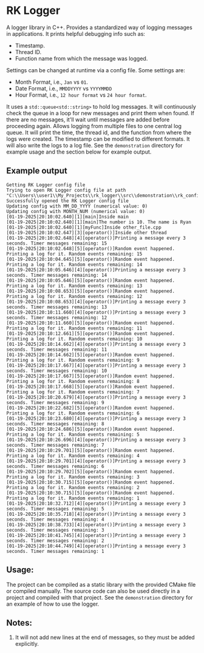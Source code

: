 # RK Logger

A logger library in C++. Provides a standardized way of logging messages in applications. It prints helpful debugging info such as:
* Timestamp.
* Thread ID.
* Function name from which the message was logged.

Settings can be changed at runtime via a config file. Some settings are:
* Month Format, i.e., `Jan` vs `01`.
* Date Format, i.e., `MMDDYYYY` vs `YYYYMMDD`
* Hour Format, i.e., `12 hour format` vs `24 hour format`.

 It uses a ```std::queue<std::string>``` to hold log messages. It will continuously check the queue in a loop for new messages and print them when found. If there are no messages, it'll wait until messages are added before proceeding again. Allows logging from multiple files to one central log queue. It will print the time, the thread id, and the function from where the logs were created. The timestamp can be modified to different formats. It will also write the logs to a log file. See the `demonstration` directory for example usage and the section below for example output.

## Example output
```
Getting RK Logger config file
Trying to open RK Logger config file at path "C:\\Users\\user1\\My_Projects\\rk_logger\\src\\demonstration\\rk_config.txt"
Successfully opened the RK Logger config file
Updating config with MM_DD_YYYY (numerical value: 0)
Updating config with MONTH_NUM (numerical value: 0)
[01-19-2025|20:10:02.640][1][main]Inside main
[01-19-2025|20:10:02.640][1][main]The number is 10. The name is Ryan
[01-19-2025|20:10:02.640][1][myFunc]Inside other_file.cpp
[01-19-2025|20:10:02.647][3][operator()]Inside other thread
[01-19-2025|20:10:02.648][4][operator()]Printing a message every 3 seconds. Timer messages remaining: 15
[01-19-2025|20:10:02.648][5][operator()]Random event happened. Printing a log for it. Random events remaining: 15
[01-19-2025|20:10:04.645][5][operator()]Random event happened. Printing a log for it. Random events remaining: 14
[01-19-2025|20:10:05.646][4][operator()]Printing a message every 3 seconds. Timer messages remaining: 14
[01-19-2025|20:10:05.646][5][operator()]Random event happened. Printing a log for it. Random events remaining: 13
[01-19-2025|20:10:08.653][5][operator()]Random event happened. Printing a log for it. Random events remaining: 12
[01-19-2025|20:10:08.653][4][operator()]Printing a message every 3 seconds. Timer messages remaining: 13
[01-19-2025|20:10:11.660][4][operator()]Printing a message every 3 seconds. Timer messages remaining: 12
[01-19-2025|20:10:11.660][5][operator()]Random event happened. Printing a log for it. Random events remaining: 11
[01-19-2025|20:10:12.661][5][operator()]Random event happened. Printing a log for it. Random events remaining: 10
[01-19-2025|20:10:14.662][4][operator()]Printing a message every 3 seconds. Timer messages remaining: 11
[01-19-2025|20:10:14.662][5][operator()]Random event happened. Printing a log for it. Random events remaining: 9
[01-19-2025|20:10:17.667][4][operator()]Printing a message every 3 seconds. Timer messages remaining: 10
[01-19-2025|20:10:17.667][5][operator()]Random event happened. Printing a log for it. Random events remaining: 8
[01-19-2025|20:10:17.668][5][operator()]Random event happened. Printing a log for it. Random events remaining: 7
[01-19-2025|20:10:20.679][4][operator()]Printing a message every 3 seconds. Timer messages remaining: 9
[01-19-2025|20:10:22.682][5][operator()]Random event happened. Printing a log for it. Random events remaining: 6
[01-19-2025|20:10:23.680][4][operator()]Printing a message every 3 seconds. Timer messages remaining: 8
[01-19-2025|20:10:24.686][5][operator()]Random event happened. Printing a log for it. Random events remaining: 5
[01-19-2025|20:10:26.696][4][operator()]Printing a message every 3 seconds. Timer messages remaining: 7
[01-19-2025|20:10:29.701][5][operator()]Random event happened. Printing a log for it. Random events remaining: 4
[01-19-2025|20:10:29.701][4][operator()]Printing a message every 3 seconds. Timer messages remaining: 6
[01-19-2025|20:10:29.702][5][operator()]Random event happened. Printing a log for it. Random events remaining: 3
[01-19-2025|20:10:30.715][5][operator()]Random event happened. Printing a log for it. Random events remaining: 2
[01-19-2025|20:10:30.715][5][operator()]Random event happened. Printing a log for it. Random events remaining: 1
[01-19-2025|20:10:32.712][4][operator()]Printing a message every 3 seconds. Timer messages remaining: 5
[01-19-2025|20:10:35.718][4][operator()]Printing a message every 3 seconds. Timer messages remaining: 4
[01-19-2025|20:10:38.733][4][operator()]Printing a message every 3 seconds. Timer messages remaining: 3
[01-19-2025|20:10:41.745][4][operator()]Printing a message every 3 seconds. Timer messages remaining: 2
[01-19-2025|20:10:44.749][4][operator()]Printing a message every 3 seconds. Timer messages remaining: 1
```
## Usage:
The project can be compiled as a static library with the provided CMake file or compiled manually. The source code can also be used directly in a project and compiled with that project. See the `demonstration` directory for an example of how to use the logger.

## Notes:
1. It will not add new lines at the end of messages, so they must be added explicitly.

